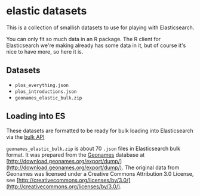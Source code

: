 elastic datasets
================

This is a collection of smallish datasets to use for playing with Elasticsearch. 

You can only fit so much data in an R package. The R client for Elasticsearch we're
making already has some data in it, but of course it's nice to have more, so here it
is. 

## Datasets

* `plos_everything.json`
* `plos_introductions.json`
* `geonames_elastic_bulk.zip`

## Loading into ES

These datasets are formatted to be ready for bulk loading into Elasticsearch 
via the [bulk API](http://www.elasticsearch.org/guide/en/elasticsearch/reference/current/docs-bulk.html)

`geonames_elastic_bulk.zip` is about 70 `.json` files in Elasticsearch bulk format. It was prepared from the [Geonames](http://www.geonames.org/) database at [http://download.geonames.org/export/dump/](http://download.geonames.org/export/dump/). The original data from Geonames was licensed under a Creative Commons Attribution 3.0 License, see [http://creativecommons.org/licenses/by/3.0/](http://creativecommons.org/licenses/by/3.0/).
